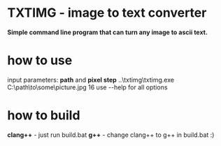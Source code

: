 # **TXTIMG - image to text converter**
**Simple command line program that can turn any image to ascii text.**


# how to use
input parameters: **path** and **pixel step**
..\txtimg\txtimg.exe C:\path\to\some\picture.jpg 16
use --help for all options

# how to build
**clang++** - just run build.bat
**g++** - change clang++ to g++ in build.bat :)
